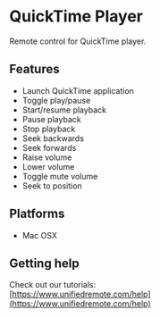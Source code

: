 # QuickTime Player
Remote control for QuickTime player.

## Features
*  Launch QuickTime application
*  Toggle play/pause
*  Start/resume playback
*  Pause playback
*  Stop playback
*  Seek backwards
*  Seek forwards
*  Raise volume
*  Lower volume
*  Toggle mute volume
*  Seek to position

## Platforms
* Mac OSX

## Getting help
Check out our tutorials: <br>
[https://www.unifiedremote.com/help](https://www.unifiedremote.com/help)
